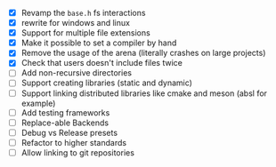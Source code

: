 - [x] Revamp the `base.h` fs interactions
- [x] rewrite for windows and linux
- [x] Support for multiple file extensions
- [x] Make it possible to set a compiler by hand
- [x] Remove the usage of the arena (literally crashes on large projects)
- [x] Check that users doesn't include files twice
- [ ] Add non-recursive directories
- [ ] Support creating libraries (static and dynamic)
- [ ] Support linking distributed libraries like cmake and meson (absl for example)
- [ ] Add testing frameworks
- [ ] Replace-able Backends
- [ ] Debug vs Release presets
- [ ] Refactor to higher standards
- [ ] Allow linking to git repositories
